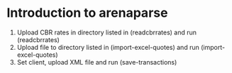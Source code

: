 # Introduction to arenaparse

1. Upload CBR rates in directory listed in (readcbrrates) and run (readcbrrates)
2. Upload file to directory listed in (import-excel-quotes) and run (import-excel-quotes)
3. Set client, upload XML file and run (save-transactions) 
